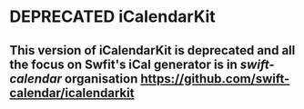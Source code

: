 # DEPRECATED iCalendarKit 

## This version of iCalendarKit is deprecated and all the focus on Swfit's iCal generator is in *swift-calendar* organisation https://github.com/swift-calendar/icalendarkit

